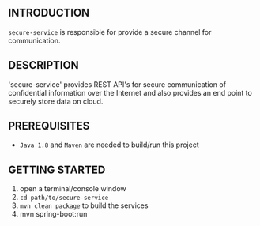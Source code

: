 ﻿## INTRODUCTION

`secure-service` is responsible for provide a secure channel for communication.

## DESCRIPTION
'secure-service' provides REST API's for secure communication of confidential information over the Internet and also provides an end point to securely store data on cloud. 


## PREREQUISITES
* `Java 1.8` and `Maven` are needed to build/run this project

## GETTING STARTED
1. open a terminal/console window
3. `cd path/to/secure-service`
4. `mvn clean package` to build the services
5.  mvn spring-boot:run